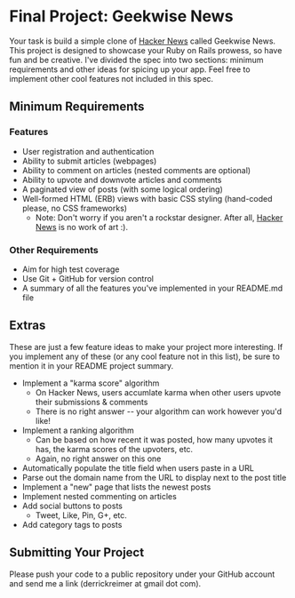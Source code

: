 # Final Project: Geekwise News

Your task is build a simple clone of [Hacker News](https://news.ycombinator.com/) called Geekwise News. This project is designed to showcase your Ruby on Rails prowess, so have fun and be creative. I've divided the spec into two sections: minimum requirements and other ideas for spicing up your app. Feel free to implement other cool features not included in this spec. 

## Minimum Requirements

### Features

- User registration and authentication
- Ability to submit articles (webpages)
- Ability to comment on articles (nested comments are optional)
- Ability to upvote and downvote articles and comments
- A paginated view of posts (with some logical ordering)
- Well-formed HTML (ERB) views with basic CSS styling (hand-coded please, no CSS frameworks)
    - Note: Don't worry if you aren't a rockstar designer. After all, [Hacker News](https://news.ycombinator.com/) is no work of art :).

### Other Requirements

- Aim for high test coverage
- Use Git + GitHub for version control
- A summary of all the features you've implemented in your README.md file

## Extras

These are just a few feature ideas to make your project more interesting. If you implement any of these (or any cool feature not in this list), be sure to mention it in your README project summary.

- Implement a "karma score" algorithm
    - On Hacker News, users accumlate karma when other users upvote their submissions & comments
    - There is no right answer -- your algorithm can work however you'd like!
- Implement a ranking algorithm
    - Can be based on how recent it was posted, how many upvotes it has, the karma scores of the upvoters, etc.
    - Again, no right answer on this one
- Automatically populate the title field when users paste in a URL
- Parse out the domain name from the URL to display next to the post title
- Implement a "new" page that lists the newest posts
- Implement nested commenting on articles
- Add social buttons to posts
    - Tweet, Like, Pin, G+, etc.
- Add category tags to posts

## Submitting Your Project

Please push your code to a public repository under your GitHub account and send me a link (derrickreimer at gmail dot com).